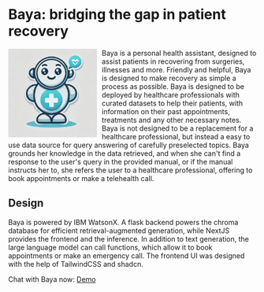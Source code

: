 # Baya: bridging the gap in patient recovery 

<img src="./public/baya.png" align="left" width="180" style="margin-right: 10px;"/> 
Baya is a personal health assistant, designed to assist patients in recovering from surgeries, illnesses and more. Friendly and helpful, Baya is designed to make recovery as simple a process as possible. Baya is designed to be deployed by healthcare professionals with curated datasets to help their patients, with information on their past appointments, treatments and any other necessary notes. Baya is not designed to be a replacement for a healthcare professional, but instead a easy to use data source for query answering of carefully preselected topics. Baya grounds her knowledge in the data retrieved, and when she can't find a response to the user's query in the provided manual, or if the manual instructs her to, she refers the user to a healthcare professional, offering to book appointments or make a telehealth call.

## Design

Baya is powered by IBM WatsonX. A flask backend powers the chroma database for efficient retrieval-augmented generation, while NextJS provides the frontend and the inference. In addition to text generation, the large language model can call functions, which allow it to book appointments or make an emergency call. The frontend UI was designed with the help of TailwindCSS and shadcn.

Chat with Baya now: [Demo](https://baya-health.vercel.app)
